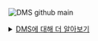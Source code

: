 <!-- # DMS

DMS는 Dormitory Management System의 약자로, 학교와 학생의 기숙사 생활을 편리하게 하기 위한 서비스입니다.

저희는 학생들의 편리한 기숙사 생활을 위한 기능을 제공합니다

>  1. 사감실에 직접 가지 않고도 잔류, 자습실 이용 등을 간편하게 신청할 수 있어요
>  2. 앱을 통해서 공지사항을 빠르게 확인할 수 있어요
>  3. 언제든지 자신의 상벌점을 확인할 수 있어요

또, 사감선생님의 효율적인 기숙사 관리를 위한 기능을 제공합니다

> 1. 엑셀을 이용해 학생 정보를 쉽게 등록, 수정할 수 있어요
> 2. 커스텀 가능한 태그, 정렬, 필터링 기능으로 학생을 편하게 조회하고 관리할 수 있어요
> 3. 자습실, 잔류 신청을 모아서 관리할 수 있어요
> 4. 기숙사 공지사항을 빠르게 알릴 수 있어요
> 5. 상벌점을 간단하게 부여하고 조회할 수 있어요

DMS는 기숙사를 위한 편의 시스템을 목표로 하고 있기 때문에, 사용자의 의견을 적극 수용하여 기숙사 생활을 개선하는 데 전념하고 있습니다.

기숙사에서의 불편한 점이 무엇인지, 학생과 사감선생님의 의견에 귀기울이고 개선하기 위해 항상 노력합니다.

모든 학교와 학생의 편리한 기숙사 생활을 위해 나아가겠습니다! :)

DMS에 대해 더 알고싶다면? → [DMS 소개 가이드](https://www.notion.so/teamaliens/DMS-Dormitory-Management-System-1a1c2b14473845e5a36ce944f008a97f?pvs=4)

![Group 18198](https://user-images.githubusercontent.com/80632060/223010416-245afac0-7984-4f58-a8d0-357d9f8353b4.png)
 -->
 
 ![DMS github main](https://github.com/team-aliens/.github/assets/101160207/9a0c0aed-36ab-4b78-8bae-3109d9c116e2)

<details>
<summary><a href="https://www.notion.so/DMS-Dormitory-Management-System-1a1c2b14473845e5a36ce944f008a97f?pvs=21">DMS에 대해 더 알아보기</a></summary>
<div markdown="1">

</br>

# 최고의 기숙사 관리 서비스, DMS

</br>

## 하나, **활발한 소통**

기숙사에서의 불편한 점이 무엇인지, 학생과 선생님의 의견에 귀기울이고 개선하기 위해 노력합니다.

**→ DMS는 피드백에 빠르게 대응하고, 목적을 달성하기 위해 유연하게 변화하는 서비스입니다!**

</br>

## 둘, **유지보수와 보안**

서비스의 안정성을 높일 수 있도록 서버 상태를 항시 관리중입니다. 사용자의 데이터를 안전하게 보관할 수 있도록 학생의 개인정보를 암호화하여 저장합니다.

**→ DMS는 계속해서 유지될 수 있는 안전한 소프트웨어를 지향합니다!**

</br>

## 셋, **발전 가능성**

DMS는 SmartTech Korea, Softwave 등의 전람회에 참가하여 서비스 가치와 완성도를 인정받았습니다.

**→ 더욱 발전하고 확장될 DMS의 모습을 기대해주세요 :)**

</br>
</br>

## 모두가 편리한 기숙사를 위해 나아가겠습니다 :)

</br>
</br>

![DMS github 1](https://github.com/team-aliens/.github/assets/101160207/e62618d6-dd1a-4735-9a31-39b80f75969f)

![DMS github 2](https://github.com/team-aliens/.github/assets/101160207/7cc0abc5-7be7-4ef8-aafa-3d3b3b7848af)

</br>

![DMS github 3](https://github.com/team-aliens/.github/assets/101160207/1723f6a6-fce6-4543-89c0-65bc0b8c2779)

![DMS github 4](https://github.com/team-aliens/.github/assets/101160207/07d609f8-64e7-4685-8c12-ad68572a56bf)

---

![image 186](https://github.com/team-aliens/.github/assets/101160207/8d90090e-67fa-45c8-ada8-4220d85f8360)

</div>
</details>
